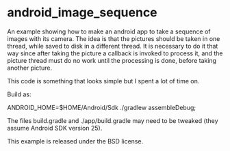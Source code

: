 # android_image_sequence
An example showing how to make an android app to take a sequence of images with its camera. The idea is that the pictures should be taken in one thread, while saved to disk in a different thread. It is necessary to do it that way since after taking the picture a callback is invoked to process it, and the picture thread must do no work until the processing is done, before taking another picture. 

This code is something that looks simple but I spent a lot of time on.

Build as:

  ANDROID_HOME=$HOME/Android/Sdk ./gradlew assembleDebug;

The files build.gradle and ./app/build.gradle may need to be tweaked (they assume Android SDK version 25).

This example is released under the BSD license. 
